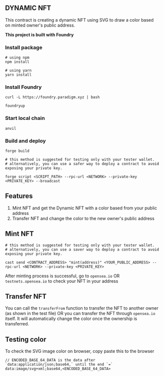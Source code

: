 ## DYNAMIC NFT

This contract is creating a dynamic NFT using SVG to draw a color based on minted owner's public address.

**This project is built with Foundry**

### Install package
```
# using npm
npm install

# using yarn
yarn install
```

### Install Foundry
```
curl -L https://foundry.paradigm.xyz | bash

foundryup
```

### Start local chain
```
anvil
```

### Build and deploy
```
forge build

# this method is suggested for testing only with your tester wallet.
# alternatively, you can use a safer way to deploy a contract to avoid exposing your private key.

forge script <SCRIPT_PATH> --rpc-url <NETWORK> --private-key <PRIVATE_KEY> --broadcast

```

## Features
1. Mint NFT and get the Dynamic NFT with a color based from your public address
2. Transfer NFT and change the color to the new owner's public address

## Mint NFT
```
# this method is suggested for testing only with your tester wallet.
# alternatively, you can use a saver way to deploy a contract to avoid exposing your private key.

cast send <CONTRACT_ADDRESS> "mint(address)" <YOUR_PUBLIC_ADDRESS> --rpc-url <NETWORK> --private-key <PRIVATE_KEY>
```

After minting process is successful, go to `opensea.io` OR `testnets.opensea.io` to check your NFT in your address

## Transfer NFT
You can call the `transferFrom` function to transfer the NFT to another owner (as shown in the test file) OR you can transfer the NFT through `opensea.io` itself. It will automatically change the color once the ownership is transferred.

## Testing color
To check the SVG image color on browser, copy paste this to the browser
```
// ENCODED_BASE_64_DATA is the data after `data:application/json;base64,` until the end `=`
data:image/svg+xml;base64,<ENCODED_BASE_64_DATA>
```